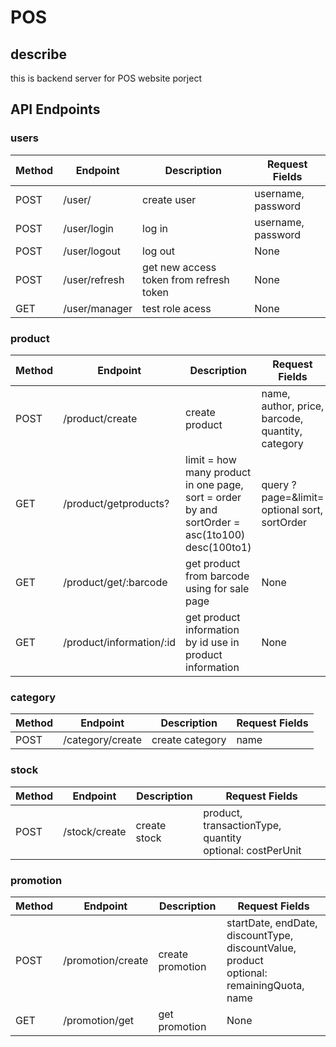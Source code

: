 # POS

## describe

this is backend server for POS website porject

## API Endpoints

### users

| Method | Endpoint      | Description                             | Request Fields     |
| ------ | ------------- | --------------------------------------- | ------------------ |
| POST   | /user/        | create user                             | username, password |
| POST   | /user/login   | log in                                  | username, password |
| POST   | /user/logout  | log out                                 | None               |
| POST   | /user/refresh | get new access token from refresh token | None               |
| GET    | /user/manager | test role acess                         | None               |

### product

| Method | Endpoint                 | Description                                                                                    | Request Fields                                               |
| ------ | ------------------------ | ---------------------------------------------------------------------------------------------- | ------------------------------------------------------------ |
| POST   | /product/create          | create product                                                                                 | name, author, price, barcode, quantity, category             |
| GET    | /product/getproducts?    | limit = how many product in one page, sort = order by and sortOrder = asc(1to100) desc(100to1) | query ?page=<number>&limit=<number> optional sort, sortOrder |
| GET    | /product/get/:barcode    | get product from barcode using for sale page                                                   | None                                                         |
| GET    | /product/information/:id | get product information by id use in product information                                       | None                                                         |

### category

| Method | Endpoint         | Description     | Request Fields |
| ------ | ---------------- | --------------- | -------------- |
| POST   | /category/create | create category | name           |

### stock

| Method | Endpoint      | Description  | Request Fields                                                |
| ------ | ------------- | ------------ | ------------------------------------------------------------- |
| POST   | /stock/create | create stock | product, transactionType, quantity <br> optional: costPerUnit |

### promotion

| Method | Endpoint          | Description      | Request Fields                                                                               |
| ------ | ----------------- | ---------------- | -------------------------------------------------------------------------------------------- |
| POST   | /promotion/create | create promotion | startDate, endDate, discountType, discountValue, product <br> optional: remainingQuota, name |
| GET    | /promotion/get    | get promotion    | None                                                                                         |
